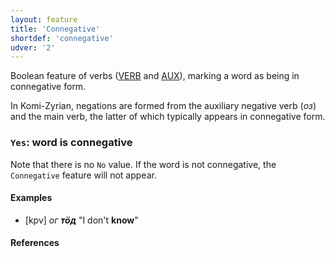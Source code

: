 ```yaml
---
layout: feature
title: 'Connegative'
shortdef: 'connegative'
udver: '2'
---
```


Boolean feature of verbs ([VERB]() and [AUX]()), marking a word as
being in connegative form.

In Komi-Zyrian, negations are formed from the auxiliary negative verb (*оз*)
and the main verb, the latter of which typically appears in
connegative form.

### <a name="Yes">`Yes`</a>: word is connegative

Note that there is no `No` value. If the word is not connegative, the
`Connegative` feature will not appear.

#### Examples

* [kpv] _ог <b>тӧд</b>_ "I don't <b>know</b>"

#### References

<!-- Interlanguage links updated Ne 5. května 2024, 18:19:51 CEST -->

